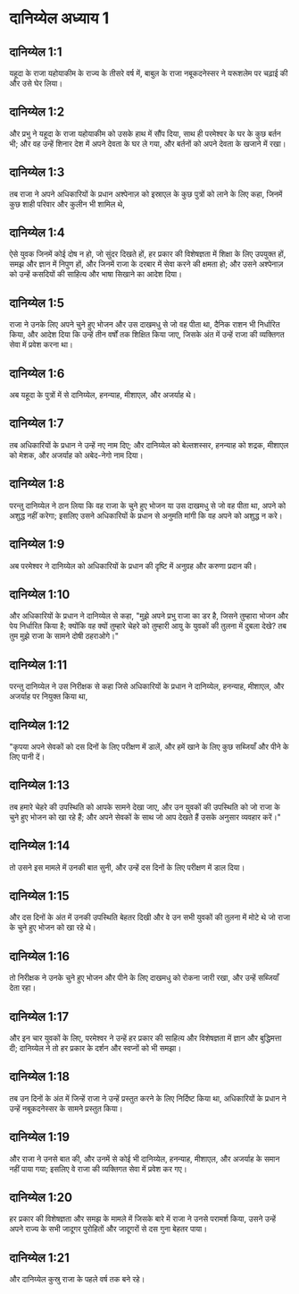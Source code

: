 # दानिय्येल अध्याय 1

## दानिय्येल 1:1

यहूदा के राजा यहोयाकीम के राज्य के तीसरे वर्ष में, बाबुल के राजा नबूकदनेस्सर ने यरूशलेम पर चढ़ाई की और उसे घेर लिया।

## दानिय्येल 1:2

और प्रभु ने यहूदा के राजा यहोयाकीम को उसके हाथ में सौंप दिया, साथ ही परमेश्वर के घर के कुछ बर्तन भी; और वह उन्हें शिनार देश में अपने देवता के घर ले गया, और बर्तनों को अपने देवता के खजाने में रखा।

## दानिय्येल 1:3

तब राजा ने अपने अधिकारियों के प्रधान अश्पेनाज़ को इस्राएल के कुछ पुत्रों को लाने के लिए कहा, जिनमें कुछ शाही परिवार और कुलीन भी शामिल थे,

## दानिय्येल 1:4

ऐसे युवक जिनमें कोई दोष न हो, जो सुंदर दिखते हों, हर प्रकार की विशेषज्ञता में शिक्षा के लिए उपयुक्त हों, समझ और ज्ञान में निपुण हों, और जिनमें राजा के दरबार में सेवा करने की क्षमता हो; और उसने अश्पेनाज़ को उन्हें कसदियों की साहित्य और भाषा सिखाने का आदेश दिया।

## दानिय्येल 1:5

राजा ने उनके लिए अपने चुने हुए भोजन और उस दाखमधु से जो वह पीता था, दैनिक राशन भी निर्धारित किया, और आदेश दिया कि उन्हें तीन वर्षों तक शिक्षित किया जाए, जिसके अंत में उन्हें राजा की व्यक्तिगत सेवा में प्रवेश करना था।

## दानिय्येल 1:6

अब यहूदा के पुत्रों में से दानिय्येल, हनन्याह, मीशाएल, और अजर्याह थे।

## दानिय्येल 1:7

तब अधिकारियों के प्रधान ने उन्हें नए नाम दिए; और दानिय्येल को बेल्तशस्सर, हनन्याह को शद्रक, मीशाएल को मेशक, और अजर्याह को अबेद-नेगो नाम दिया।

## दानिय्येल 1:8

परन्तु दानिय्येल ने ठान लिया कि वह राजा के चुने हुए भोजन या उस दाखमधु से जो वह पीता था, अपने को अशुद्ध नहीं करेगा; इसलिए उसने अधिकारियों के प्रधान से अनुमति मांगी कि वह अपने को अशुद्ध न करे।

## दानिय्येल 1:9

अब परमेश्वर ने दानिय्येल को अधिकारियों के प्रधान की दृष्टि में अनुग्रह और करुणा प्रदान की।

## दानिय्येल 1:10

और अधिकारियों के प्रधान ने दानिय्येल से कहा, "मुझे अपने प्रभु राजा का डर है, जिसने तुम्हारा भोजन और पेय निर्धारित किया है; क्योंकि वह क्यों तुम्हारे चेहरे को तुम्हारी आयु के युवकों की तुलना में दुबला देखे? तब तुम मुझे राजा के सामने दोषी ठहराओगे।"

## दानिय्येल 1:11

परन्तु दानिय्येल ने उस निरीक्षक से कहा जिसे अधिकारियों के प्रधान ने दानिय्येल, हनन्याह, मीशाएल, और अजर्याह पर नियुक्त किया था,

## दानिय्येल 1:12

"कृपया अपने सेवकों को दस दिनों के लिए परीक्षण में डालें, और हमें खाने के लिए कुछ सब्जियाँ और पीने के लिए पानी दें।

## दानिय्येल 1:13

तब हमारे चेहरे की उपस्थिति को आपके सामने देखा जाए, और उन युवकों की उपस्थिति को जो राजा के चुने हुए भोजन को खा रहे हैं; और अपने सेवकों के साथ जो आप देखते हैं उसके अनुसार व्यवहार करें।"

## दानिय्येल 1:14

तो उसने इस मामले में उनकी बात सुनी, और उन्हें दस दिनों के लिए परीक्षण में डाल दिया।

## दानिय्येल 1:15

और दस दिनों के अंत में उनकी उपस्थिति बेहतर दिखी और वे उन सभी युवकों की तुलना में मोटे थे जो राजा के चुने हुए भोजन को खा रहे थे।

## दानिय्येल 1:16

तो निरीक्षक ने उनके चुने हुए भोजन और पीने के लिए दाखमधु को रोकना जारी रखा, और उन्हें सब्जियाँ देता रहा।

## दानिय्येल 1:17

और इन चार युवकों के लिए, परमेश्वर ने उन्हें हर प्रकार की साहित्य और विशेषज्ञता में ज्ञान और बुद्धिमत्ता दी; दानिय्येल ने तो हर प्रकार के दर्शन और स्वप्नों को भी समझा।

## दानिय्येल 1:18

तब उन दिनों के अंत में जिन्हें राजा ने उन्हें प्रस्तुत करने के लिए निर्दिष्ट किया था, अधिकारियों के प्रधान ने उन्हें नबूकदनेस्सर के सामने प्रस्तुत किया।

## दानिय्येल 1:19

और राजा ने उनसे बात की, और उनमें से कोई भी दानिय्येल, हनन्याह, मीशाएल, और अजर्याह के समान नहीं पाया गया; इसलिए वे राजा की व्यक्तिगत सेवा में प्रवेश कर गए।

## दानिय्येल 1:20

हर प्रकार की विशेषज्ञता और समझ के मामले में जिसके बारे में राजा ने उनसे परामर्श किया, उसने उन्हें अपने राज्य के सभी जादूगर पुरोहितों और जादूगरों से दस गुना बेहतर पाया।

## दानिय्येल 1:21

और दानिय्येल कुस्रु राजा के पहले वर्ष तक बने रहे।

